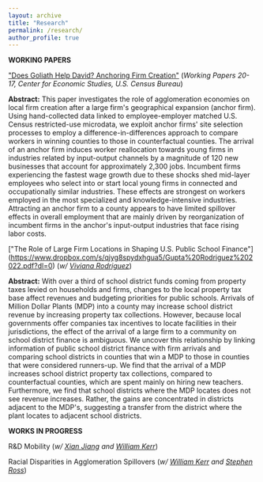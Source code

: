 ```yaml
---
layout: archive
title: "Research"
permalink: /research/
author_profile: true
---
```


**WORKING PAPERS**


["Does Goliath Help David? Anchoring Firm Creation"](https://www.dropbox.com/s/d9c2c2ltmxiuo25/Goliath.pdf?dl=0)
(*Working Papers 20-17, Center for Economic Studies, U.S. Census Bureau*)

**Abstract:** This paper investigates the role of agglomeration economies on local firm creation after a large firm's geographical expansion (anchor firm). Using hand-collected data linked to employee-employer matched U.S. Census restricted-use microdata, we exploit anchor firms' site selection processes to employ a difference-in-differences approach to compare workers in winning counties to those in counterfactual counties. The arrival of an anchor firm induces worker reallocation towards young firms in industries related by input-output channels by a magnitude of 120 new businesses that account for approximately 2,300 jobs. Incumbent firms experiencing the fastest wage growth due to these shocks shed mid-layer employees who select into or start local young firms in connected and occupationally similar industries. These effects are strongest on workers employed in the most specialized and knowledge-intensive industries. Attracting an anchor firm to a county appears to have limited spillover effects in overall employment that are mainly driven by reorganization of incumbent firms in the anchor's input-output industries that face rising labor costs.

["The Role of Large Firm Locations in Shaping U.S. Public School Finance"] (https://www.dropbox.com/s/qjyg8spydxhgua5/Gupta%20Rodriguez%202022.pdf?dl=0) (*w/ [Viviana Rodriguez](https://www.vivianarodriguez.com/)*)

**Abstract:** With over a third of school district funds coming from property taxes levied on households and firms, changes to the local property tax base affect revenues and budgeting priorities for public schools. Arrivals of Million Dollar Plants (MDP) into a county may increase school district revenue by increasing property tax collections. However, because local governments offer companies tax incentives to locate facilities in their jurisdictions, the effect of the arrival of a large firm to a community on school district finance is ambiguous. We uncover this relationship by linking information of public school district finance with firm arrivals and comparing school districts in counties that win a MDP to those in counties that were considered runners-up. We find that the arrival of a MDP increases school district property tax collections, compared to counterfactual counties, which are spent mainly on hiring new teachers. Furthermore, we find that school districts where the MDP locates does not see revenue increases. Rather, the gains are concentrated in districts adjacent to the MDP's, suggesting a transfer from the district where the plant locates to adjacent school districts.


**WORKS IN PROGRESS** 

R&amp;D Mobility (*w/ [Xian Jiang](https://www.xian-jiang.com/) and [William Kerr](https://www.hbs.edu/faculty/Pages/profile.aspx?facId=337265)*)

Racial Disparities in Agglomeration Spillovers (*w/ [William Kerr](https://www.hbs.edu/faculty/Pages/profile.aspx?facId=337265) and [Stephen Ross](https://econ.uconn.edu/ross/)*)
